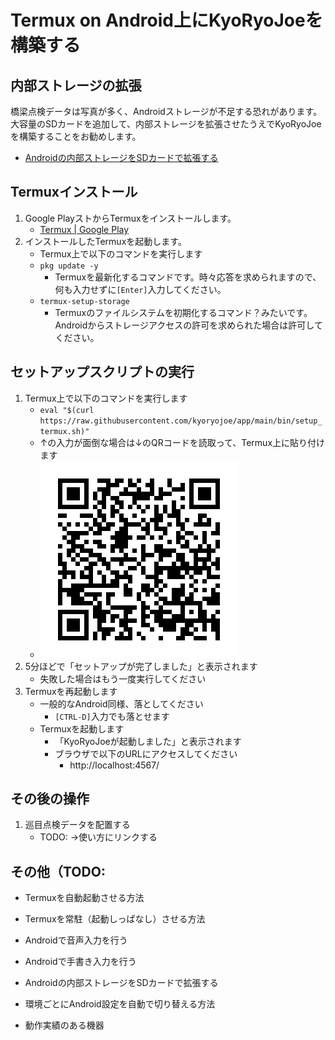 Termux on Android上にKyoRyoJoeを構築する
========================================

内部ストレージの拡張
-------------------

橋梁点検データは写真が多く、Androidストレージが不足する恐れがあります。
大容量のSDカードを追加して、内部ストレージを拡張させたうえでKyoRyoJoeを構築することをお勧めします。

* [Androidの内部ストレージをSDカードで拡張する](#TODO)

Termuxインストール
-------------

1. Google PlayストからTermuxをインストールします。
   * [Termux | Google Play](https://play.google.com/store/apps/details?id=com.termux)
1. インストールしたTermuxを起動します。
   * Termux上で以下のコマンドを実行します
   * `pkg update -y`
     * Termuxを最新化するコマンドです。時々応答を求められますので、何も入力せずに`[Enter]`入力してください。
   * `termux-setup-storage`
     * Termuxのファイルシステムを初期化するコマンド？みたいです。Androidからストレージアクセスの許可を求められた場合は許可してください。


セットアップスクリプトの実行
-----------------

1. Termux上で以下のコマンドを実行します
   * `eval "$(curl https://raw.githubusercontent.com/kyoryojoe/app/main/bin/setup_termux.sh)"`
   * ↑の入力が面倒な場合は↓のQRコードを読取って、Termux上に貼り付けます
   * ![セットアップスクリプト](qrcode_setup_termux.png)
1. 5分ほどで「セットアップが完了しました」と表示されます
   * 失敗した場合はもう一度実行してください
1. Termuxを再起動します
   * 一般的なAndroid同様、落としてください
     * `[CTRL-D]`入力でも落とせます
   * Termuxを起動します
     * 「KyoRyoJoeが起動しました」と表示されます
     * ブラウザで以下のURLにアクセスしてください
       *  http://localhost:4567/


その後の操作
------------

1. 巡目点検データを配置する
   * TODO: →使い方にリンクする


その他（TODO: 
-----

* Termuxを自動起動させる方法
* Termuxを常駐（起動しっぱなし）させる方法
* Androidで音声入力を行う
* Androidで手書き入力を行う
* Androidの内部ストレージをSDカードで拡張する
* 環境ごとにAndroid設定を自動で切り替える方法

* 動作実績のある機器